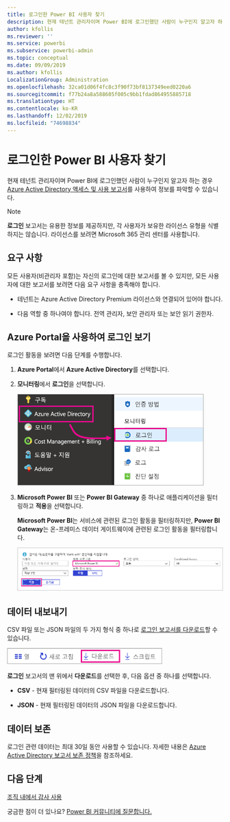 ```yaml
---
title: 로그인한 Power BI 사용자 찾기
description: 현재 테넌트 관리자이며 Power BI에 로그인했던 사람이 누구인지 알고자 하는 경우 Azure Active Directory 액세스 및 사용 보고서를 사용하여 표시 여부를 얻을 수 있습니다.
author: kfollis
ms.reviewer: ''
ms.service: powerbi
ms.subservice: powerbi-admin
ms.topic: conceptual
ms.date: 09/09/2019
ms.author: kfollis
LocalizationGroup: Administration
ms.openlocfilehash: 32ca01d06f4fc8c3f90f73bf8137349eed0220a6
ms.sourcegitcommit: f77b24a8a588605f005c9bb1fdad864955885718
ms.translationtype: HT
ms.contentlocale: ko-KR
ms.lasthandoff: 12/02/2019
ms.locfileid: "74698834"
---
```

# <a name="find-power-bi-users-that-have-signed-in"></a>로그인한 Power BI 사용자 찾기

현재 테넌트 관리자이며 Power BI에 로그인했던 사람이 누구인지 알고자 하는 경우 [Azure Active Directory 액세스 및 사용 보고서](/azure/active-directory/reports-monitoring/concept-sign-ins)를 사용하여 정보를 파악할 수 있습니다.

> [!NOTE]
> **로그인** 보고서는 유용한 정보를 제공하지만, 각 사용자가 보유한 라이선스 유형을 식별하지는 않습니다. 라이선스를 보려면 Microsoft 365 관리 센터를 사용합니다.

## <a name="requirements"></a>요구 사항

모든 사용자(비관리자 포함)는 자신의 로그인에 대한 보고서를 볼 수 있지만, 모든 사용자에 대한 보고서를 보려면 다음 요구 사항을 충족해야 합니다.

* 테넌트는 Azure Active Directory Premium 라이선스와 연결되어 있어야 합니다.

* 다음 역할 중 하나여야 합니다. 전역 관리자, 보안 관리자 또는 보안 읽기 권한자.

## <a name="use-the-azure-portal-to-view-sign-ins"></a>Azure Portal을 사용하여 로그인 보기

로그인 활동을 보려면 다음 단계를 수행합니다.

1. **Azure Portal**에서 **Azure Active Directory**를 선택합니다.

1. **모니터링**에서 **로그인**을 선택합니다.
   
    ![Azure Active Directory 및 로그인 옵션이 강조 표시된 Azure UI의 스크린샷.](media/service-admin-access-usage/azure-portal-sign-ins.png)

1. **Microsoft Power BI** 또는 **Power BI Gateway** 중 하나로 애플리케이션을 필터링하고 **적용**을 선택합니다.

    **Microsoft Power BI**는 서비스에 관련된 로그인 활동을 필터링하지만, **Power BI Gateway**는 온-프레미스 데이터 게이트웨이에 관련된 로그인 활동을 필터링합니다.
   
    ![애플리케이션 필드가 강조 표시된 로그인 필터의 스크린샷.](media/service-admin-access-usage/sign-in-filter.png)

## <a name="export-the-data"></a>데이터 내보내기

CSV 파일 또는 JSON 파일의 두 가지 형식 중 하나로 [로그인 보고서를 다운로드](/azure/active-directory/reports-monitoring/quickstart-download-sign-in-report)할 수 있습니다.

![다운로드 단추 스크린샷.](media/service-admin-access-usage/download-sign-in-data-csv.png)

**로그인** 보고서의 맨 위에서 **다운로드**를 선택한 후, 다음 옵션 중 하나를 선택합니다.

* **CSV** - 현재 필터링된 데이터의 CSV 파일을 다운로드합니다.

* **JSON** - 현재 필터링된 데이터의 JSON 파일을 다운로드합니다.

## <a name="data-retention"></a>데이터 보존

로그인 관련 데이터는 최대 30일 동안 사용할 수 있습니다. 자세한 내용은 [Azure Active Directory 보고서 보존 정책](/azure/active-directory/reports-monitoring/reference-reports-data-retention)을 참조하세요.

## <a name="next-steps"></a>다음 단계

[조직 내에서 감사 사용](service-admin-auditing.md)

궁금한 점이 더 있나요? [Power BI 커뮤니티에 질문합니다.](https://community.powerbi.com/)
